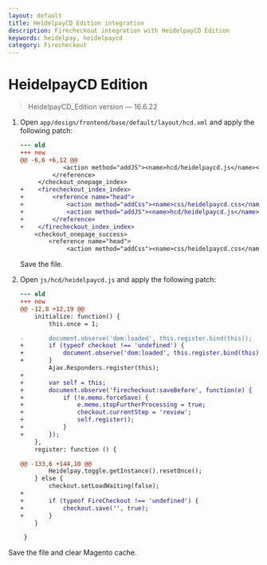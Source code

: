 ```yaml
---
layout: default
title: HeidelpayCD Edition integration
description: Firecheckout integration with HeidelpayCD Edition
keywords: heidelpay, heidelpaycd
category: Firecheckout
---
```


# HeidelpayCD Edition

> HeidelpayCD_Edition version — 16.6.22

 1. Open `app/design/frontend/base/default/layout/hcd.xml` and apply the
    following patch:

    ```diff
    --- old
    +++ new
    @@ -6,6 +6,12 @@
                <action method="addJS"><name>hcd/heidelpaycd.js</name></action>
             </reference>
         </checkout_onepage_index>
    +    <firecheckout_index_index>
    +        <reference name="head">
    +            <action method="addCss"><name>css/heidelpaycd.css</name></action>
    +            <action method="addJS"><name>hcd/heidelpaycd.js</name></action>
    +        </reference>
    +    </firecheckout_index_index>
        <checkout_onepage_success>
            <reference name="head">
                 <action method="addCss"><name>css/heidelpaycd.css</name></action>

    ```

    Save the file.

 2. Open `js/hcd/heidelpaycd.js` and apply the following patch:

    ```diff
    --- old
    +++ new
    @@ -12,8 +12,19 @@
        initialize: function() {
            this.once = 1;

    -       document.observe('dom:loaded', this.register.bind(this));
    +       if (typeof checkout !== 'undefined') {
    +           document.observe('dom:loaded', this.register.bind(this));
    +       }
            Ajax.Responders.register(this);
    +
    +       var self = this;
    +       document.observe('firecheckout:saveBefore', function(e) {
    +           if (!e.memo.forceSave) {
    +               e.memo.stopFurtherProcessing = true;
    +               checkout.currentStep = 'review';
    +               self.register();
    +           }
    +       });
        },
        register: function () {

    @@ -133,6 +144,10 @@
            Heidelpay.toggle.getInstance().resetOnce();
        } else {
            checkout.setLoadWaiting(false);
    +
    +       if (typeof FireCheckout !== 'undefined') {
    +           checkout.save('', true);
    +       }
        }

     }

    ```

Save the file and clear Magento cache.
